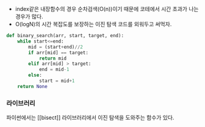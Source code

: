 + index같은 내장함수의 경우 순차검색(O(n))이기 때문에 코테에서 시간 초과가 나는 경우가 많다. 
+ O(logN)의 시간 복잡도를 보장하는 이진 탐색 코드를 외워두고 써먹자.

```python
def binary_search(arr, start, target, end):  
	while start<=end:  
		mid = (start+end)//2  
		if arr[mid] == target:  
			return mid  
		elif arr[mid] > target:  
			end = mid-1  
		else:  
			start = mid+1  
	return None
```

### 라이브러리
파이썬에서는 [[bisect]] 라이브러리에서 이진 탐색을 도와주는 함수가 있다.